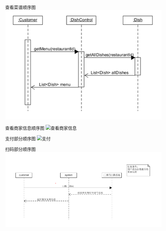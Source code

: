 查看菜谱顺序图  
![查看菜谱](15331158.PNG)

查看商家信息顺序图
![查看商家信息](https://github.com/gogogoSYSU/documents/blob/master/Requirement%20specification/System%20Sequence%20Diagram/15331044.png)

支付部分顺序图
![支付](https://github.com/gogogoSYSU/documents/blob/master/Requirement%20specification/System%20Sequence%20Diagram/15331122.png)

扫码部分顺序图
![扫码](15331157.PNG)
